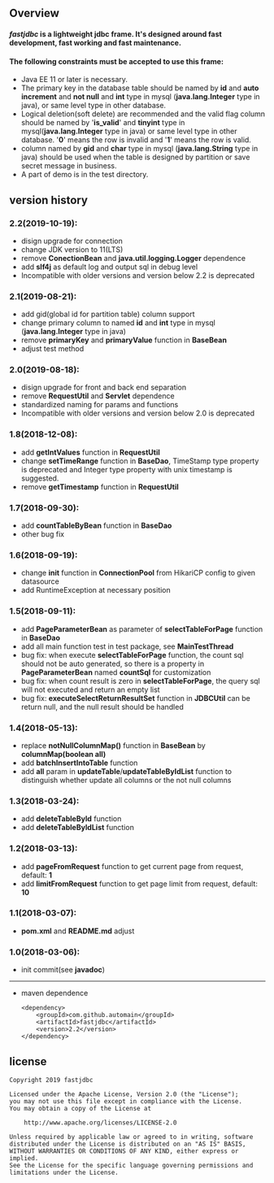 Overview
---
#### *fastjdbc* is a lightweight jdbc frame. It's designed around fast development, fast working and fast maintenance.
#### **The following constraints must be accepted to use this frame:**
* Java EE 11 or later is necessary.
* The primary key in the database table should be named by __id__ and __auto increment__ and __not null__ and __int__ type in mysql (__java.lang.Integer__ type in java), or same level type in other database.
* Logical deletion(soft delete) are recommended and the valid flag column should be named by '__is_valid__' and __tinyint__ type in mysql(__java.lang.Integer__ type in java) or same level type in other database.
'__0__' means the row is invalid and '__1__' means the row is valid.
* column named by __gid__ and __char__ type in mysql (__java.lang.String__ type in java) should be used
when the table is designed by partition or save secret message in business.
* A part of demo is in the test directory.

version history
---
### 2.2(2019-10-19):
* disign upgrade for connection
* change JDK version to 11(LTS)
* remove __ConectionBean__ and __java.util.logging.Logger__ dependence
* add __slf4j__ as default log and output sql in debug level
* Incompatible with older versions and version below 2.2 is deprecated
### 2.1(2019-08-21):
* add gid(global id for partition table) column support
* change primary column to named __id__ and __int__ type in mysql (__java.lang.Integer__ type in java)
* remove __primaryKey__ and __primaryValue__ function in __BaseBean__
* adjust test method
### 2.0(2019-08-18):
* disign upgrade for front and back end separation
* remove __RequestUtil__ and __Servlet__ dependence
* standardized naming for params and functions
* Incompatible with older versions and version below 2.0 is deprecated
### 1.8(2018-12-08):
* add __getIntValues__ function in __RequestUtil__
* change __setTimeRange__ function in __BaseDao__, TimeStamp type property is deprecated and Integer type property with unix timestamp is 
suggested.
* remove __getTimestamp__ function in __RequestUtil__

### 1.7(2018-09-30):
* add __countTableByBean__ function in __BaseDao__
* other bug fix

### 1.6(2018-09-19):
* change __init__ function in __ConnectionPool__ from HikariCP config to given datasource
* add RuntimeException at necessary position
### 1.5(2018-09-11):
* add __PageParameterBean__ as parameter of __selectTableForPage__ function in __BaseDao__
* add all main function test in test package, see __MainTestThread__ 
* bug fix: when execute __selectTableForPage__ function, the count sql should not be auto generated, so there is a property in __PageParameterBean__ named __countSql__ for customization
* bug fix: when count result is zero in __selectTableForPage__, the query sql will not executed and return an empty list
* bug fix: __executeSelectReturnResultSet__ function in __JDBCUtil__ can be return null, and the null result should be handled
### 1.4(2018-05-13):
* replace __notNullColumnMap()__ function in __BaseBean__ by __columnMap(boolean all)__
* add __batchInsertIntoTable__ function
* add __all__ param in __updateTable__/__updateTableByIdList__ function to distinguish whether update all columns or the not null columns
### 1.3(2018-03-24):
* add __deleteTableById__ function
* add __deleteTableByIdList__ function
### 1.2(2018-03-13):
* add __pageFromRequest__ function to get current page from request, default: __1__
* add __limitFromRequest__ function to get page limit from request, default: __10__
### 1.1(2018-03-07):
* __pom.xml__ and __README.md__ adjust
### 1.0(2018-03-06):
* init commit(see __javadoc__)
---
* maven dependence
    ```
    <dependency>
        <groupId>com.github.automain</groupId>
        <artifactId>fastjdbc</artifactId>
        <version>2.2</version>
    </dependency>
    ```
license
---
```
Copyright 2019 fastjdbc

Licensed under the Apache License, Version 2.0 (the "License");
you may not use this file except in compliance with the License.
You may obtain a copy of the License at

    http://www.apache.org/licenses/LICENSE-2.0

Unless required by applicable law or agreed to in writing, software
distributed under the License is distributed on an "AS IS" BASIS,
WITHOUT WARRANTIES OR CONDITIONS OF ANY KIND, either express or implied.
See the License for the specific language governing permissions and
limitations under the License.
```